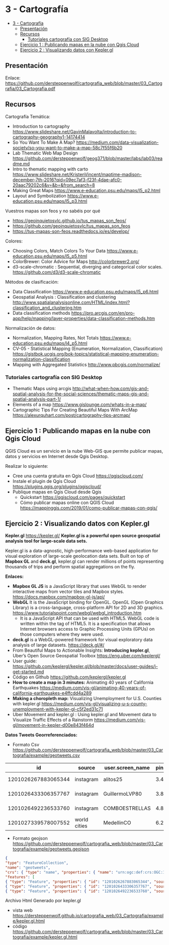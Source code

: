 # 3 -  Cartografía
- [3 - Cartografía](#3---cartograf%C3%ADa)
  - [Presentación](#presentaci%C3%B3n)
  - [Recursos](#recursos)
    - [Tutoriales cartografía con SIG Desktop](#tutoriales-cartograf%C3%ADa-con-sig-desktop)
  - [Ejercicio 1 : Publicando mapas en la nube con Qgis Cloud](#ejercicio-1--publicando-mapas-en-la-nube-con-qgis-cloud)
  - [Ejercicio 2 : Visualizando datos con Kepler.gl](#ejercicio-2--visualizando-datos-con-keplergl)

## Presentación

Enlace: https://github.com/dersteppenwolf/cartografia_web/blob/master/03_Cartografia/03_Cartografia.pdf


## Recursos

Cartografía Temática:

- Introduction to cartography https://www.slideshare.net/GavinMalavolta/introduction-to-cartography-geography1-14174414
- So You Want To Make A Map? https://medium.com/data-visualization-society/so-you-want-to-make-a-map-58c7f55f6b20
- Lab Thematic Web Map Design  https://github.com/dersteppenwolf/geog371/blob/master/labs/lab03/readme.md
- Intro to thematic mapping with carto https://www.slideshare.net/KristenVincent/maptime-madison-december-7th-2016?qid=09ec7af3-f23f-4dae-afc0-20aac79202c6&v=&b=&from_search=8
- Making Great Maps https://www.e-education.psu.edu/maps/l5_p2.html
- Layout and Symbolization https://www.e-education.psu.edu/maps/l5_p3.html


Vuestros mapas son feos y no sabéis por qué
-   https://geoinquietosvlc.github.io/tus_mapas_son_feos/
-   https://github.com/geoinquietosvlc/tus_mapas_son_feos
-   https://tus-mapas-son-feos.readthedocs.io/es/develop/

Colores:

- Choosing Colors, Match Colors To Your Data https://www.e-education.psu.edu/maps/l5_p5.html
- ColorBrewer: Color Advice for Maps http://colorbrewer2.org/
- d3-scale-chromatic : Sequential, diverging and categorical color scales. https://github.com/d3/d3-scale-chromatic

Métodos de clasificación:

- Data Classification https://www.e-education.psu.edu/maps/l5_p6.html 
- Geospatial Analysis : Classification and clustering http://www.spatialanalysisonline.com/HTML/index.html?classification_and_clustering.htm
- Data classification methods https://pro.arcgis.com/en/pro-app/help/mapping/layer-properties/data-classification-methods.htm


Normalización de datos:

- Normalization, Mapping Rates, Not Totals https://www.e-education.psu.edu/maps/l4_p5.html
- CV-05 - Statistical Mapping (Enumeration, Normalization, Classification) https://gistbok.ucgis.org/bok-topics/statistical-mapping-enumeration-normalization-classification
- Mapping with Aggregated Statistics http://www.pbcgis.com/normalize/

### Tutoriales cartografía con SIG Desktop

- Thematic Maps using arcgis http://what-when-how.com/gis-and-spatial-analysis-for-the-social-sciences/thematic-maps-gis-and-spatial-analysis-part-1/
- Elements of a map https://www.gislounge.com/whats-in-a-map/
- Cartographic Tips For Creating Beautiful Maps With ArcMap https://alexurquhart.com/post/cartography-tips-arcmap/


## Ejercicio 1 : Publicando mapas en la nube con Qgis Cloud

QGIS Cloud  es un servicio en la nube Web-GIS que permite publicar mapas, datos y servicios en Internet desde Qgis Desktop.

Realizar lo siguiente: 

- Cree una cuenta gratuita en Qgis Cloud https://qgiscloud.com/
- Instale el plugin de Qgis Cloud https://plugins.qgis.org/plugins/qgiscloud/
- Publique mapas en Qgis Cloud desde Qgis 
  - Quickstart https://qgiscloud.com/pages/quickstart
  - Cómo publicar mapas online con QGIS Cloud https://mappinggis.com/2019/01/como-publicar-mapas-con-qgis/



## Ejercicio 2 : Visualizando datos con Kepler.gl

**Kepler.gl**  https://kepler.gl/ __Kepler.gl is a powerful open source geospatial analysis tool for large-scale data sets.__

Kepler.gl is a data-agnostic, high-performance web-based application for visual exploration of large-scale geolocation data sets. Built on top of **Mapbox GL** and **deck.gl**, kepler.gl can render millions of points representing thousands of trips and perform spatial aggregations on the fly.

**Enlaces:**

- **Mapbox GL JS** is a JavaScript library that uses WebGL to render interactive maps from vector tiles and Mapbox styles.  https://docs.mapbox.com/mapbox-gl-js/api/
- **WebGL**	It is the JavaScript binding for OpenGL. OpenGL (Open Graphics Library) is a cross-language, cross-platform API for 2D and 3D graphics. https://www.tutorialspoint.com/webgl/webgl_introduction.htm
  - It is a JavaScript API that can be used with HTML5. WebGL code is written within the <canvas> tag of HTML5. It is a specification that allows Internet browsers access to Graphic Processing Units (GPUs) on those computers where they were used.
- **deck.gl** is a WebGL-powered framework for visual exploratory data analysis of large datasets. https://deck.gl/#/
- From Beautiful Maps to Actionable Insights: **Introducing kepler.gl**, Uber’s Open Source Geospatial Toolbox https://eng.uber.com/keplergl/
- User guide: https://github.com/keplergl/kepler.gl/blob/master/docs/user-guides/j-get-started.md
- Código en Github https://github.com/keplergl/kepler.gl
- **How to create a map in 3 minutes:** Animating 40 years of California Earthquakes https://medium.com/vis-gl/animating-40-years-of-california-earthquakes-e4ffcdd4a289
- **Making a choropleth map:** Visualizing Unemployment for U.S. Counties with kepler.gl https://medium.com/vis-gl/visualizing-u-s-county-unemployment-with-kepler-gl-c5f2ed31c71
-  Uber Movement and kepler.gl : Using kepler.gl and Movement data to Visualize Traffic Effects of a Rainstorm https://medium.com/vis-gl/movement-in-kepler-d00e843f464d



**Datos Tweets Georreferenciados:**

 - Formato Csv https://github.com/dersteppenwolf/cartografia_web/blob/master/03_Cartografia/example/geotweets.csv

|id                 |source      |user.screen_name|pin.location.lat|pin.location.lon|lang|creation_date      |user.followers_count|entities.hashtags.text                   |
|-------------------|------------|----------------|----------------|----------------|----|-------------------|--------------------|-----------------------------------------|
|1201026267883065344|instagram   |alitos25        |3.47645398      |-76.52784348    |es  |2019-12-01T01:32:30|696                 |Chipichape,Mom,Diciembre,ILoveYou        |
|1201026433306357767|instagram   |GuillermoLVP80  |3.89502747      |-76.29474677    |es  |2019-12-01T01:33:10|15                  |nuevostalentos,guadalajaradebuga         |
|1201026492236533760|instagram   |COMBOESTRELLAS  |4.83553936      |-75.66899716    |es  |2019-12-01T01:33:24|727                 |elcombodelasestrellas,marlonmuriel,envivo|
|1201027339578007552|world cities|MedellinCO      |6.24            |-75.59          |en  |2019-12-01T01:36:46|133                 |                                         |


 - Formato geojson https://github.com/dersteppenwolf/cartografia_web/blob/master/03_Cartografia/example/geotweets.geojson

```json
{
"type": "FeatureCollection",
"name": "geotweets",
"crs": { "type": "name", "properties": { "name": "urn:ogc:def:crs:OGC:1.3:CRS84" } },
"features": [
{ "type": "Feature", "properties": { "id": "1201026267883065344", "source": "instagram", "user.screen_name": "alitos25", "pin.location.lat": "3.47645398", "pin.location.lon": "-76.52784348", "lang": "es", "creation_date": "2019-12-01T01:32:30", "user.followers_count": "696", "entities.hashtags.text": "Chipichape,Mom,Diciembre,ILoveYou" }, "geometry": { "type": "Point", "coordinates": [ -76.52784348, 3.47645398 ] } },
{ "type": "Feature", "properties": { "id": "1201026433306357767", "source": "instagram", "user.screen_name": "GuillermoLVP80", "pin.location.lat": "3.89502747", "pin.location.lon": "-76.29474677", "lang": "es", "creation_date": "2019-12-01T01:33:10", "user.followers_count": "15", "entities.hashtags.text": "nuevostalentos,guadalajaradebuga" }, "geometry": { "type": "Point", "coordinates": [ -76.29474677, 3.89502747 ] } },
{ "type": "Feature", "properties": { "id": "1201026492236533760", "source": "instagram", "user.screen_name": "COMBOESTRELLAS", "pin.location.lat": "4.83553936", "pin.location.lon": "-75.66899716", "lang": "es", "creation_date": "2019-12-01T01:33:24", "user.followers_count": "727", "entities.hashtags.text": "elcombodelasestrellas,marlonmuriel,envivo" }, "geometry": { "type": "Point", "coordinates": [ -75.66899716, 4.83553936 ] } },

```

Archivo Html Generado por kepler.gl 
- vista web https://dersteppenwolf.github.io/cartografia_web/03_Cartografia/example/kepler.gl.html
- código https://github.com/dersteppenwolf/cartografia_web/blob/master/03_Cartografia/example/kepler.gl.html
